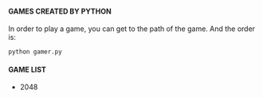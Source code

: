 #### GAMES CREATED BY PYTHON

In order to play a game, you can get to the path of the game. And the order is:
```
python gamer.py
```

#### GAME LIST

* 2048
